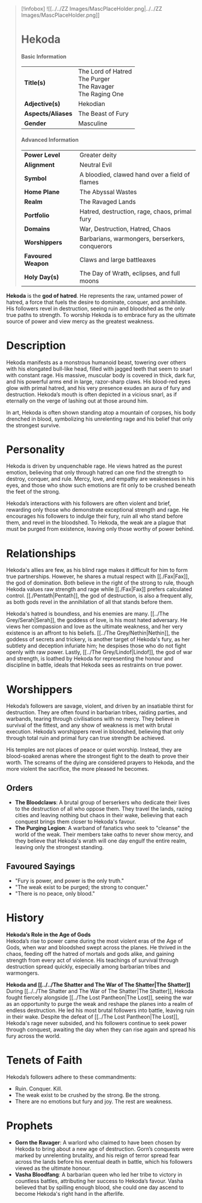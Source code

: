 > [!infobox]
> ![[../../ZZ Images/MascPlaceHolder.png|../../ZZ Images/MascPlaceHolder.png]]  
> # Hekoda
> #### Basic Information
> |  |   |
> |---|---|
> | **Title(s)** | The Lord of Hatred<br>The Purger<br>The Ravager<br>The Raging One |
> | **Adjective(s)** | Hekodian |
> | **Aspects/Aliases** | The Beast of Fury |
> | **Gender** | Masculine |
> 
> #### Advanced Information
> |  |  | 
> | --- | --- |
> | **Power Level** | Greater deity |
> | **Alignment** | Neutral Evil |
> | **Symbol** | A bloodied, clawed hand over a field of flames |
> | **Home Plane** | The Abyssal Wastes |
> | **Realm** | The Ravaged Lands |
> | **Portfolio** | Hatred, destruction, rage, chaos, primal fury |
> | **Domains** | War, Destruction, Hatred, Chaos |
> | **Worshippers** | Barbarians, warmongers, berserkers, conquerors |
> | **Favoured Weapon** | Claws and large battleaxes |
> | **Holy Day(s)** | The Day of Wrath, eclipses, and full moons |

**Hekoda** is the **god of hatred**. He represents the raw, untamed power of hatred, a force that fuels the desire to dominate, conquer, and annihilate. His followers revel in destruction, seeing ruin and bloodshed as the only true paths to strength. To worship Hekoda is to embrace fury as the ultimate source of power and view mercy as the greatest weakness.

# Description
Hekoda manifests as a monstrous humanoid beast, towering over others with his elongated bull-like head, filled with jagged teeth that seem to snarl with constant rage. His massive, muscular body is covered in thick, dark fur, and his powerful arms end in large, razor-sharp claws. His blood-red eyes glow with primal hatred, and his very presence exudes an aura of fury and destruction. Hekoda’s mouth is often depicted in a vicious snarl, as if eternally on the verge of lashing out at those around him.

In art, Hekoda is often shown standing atop a mountain of corpses, his body drenched in blood, symbolizing his unrelenting rage and his belief that only the strongest survive.

# Personality
Hekoda is driven by unquenchable rage. He views hatred as the purest emotion, believing that only through hatred can one find the strength to destroy, conquer, and rule. Mercy, love, and empathy are weaknesses in his eyes, and those who show such emotions are fit only to be crushed beneath the feet of the strong. 

Hekoda’s interactions with his followers are often violent and brief, rewarding only those who demonstrate exceptional strength and rage. He encourages his followers to indulge their fury, ruin all who stand before them, and revel in the bloodshed. To Hekoda, the weak are a plague that must be purged from existence, leaving only those worthy of power behind.

# Relationships
Hekoda's allies are few, as his blind rage makes it difficult for him to form true partnerships. However, he shares a mutual respect with [[./Fax|Fax]], the god of domination. Both believe in the right of the strong to rule, though Hekoda values raw strength and rage while [[./Fax|Fax]] prefers calculated control. [[./Pentath|Pentath]], the god of destruction, is also a frequent ally, as both gods revel in the annihilation of all that stands before them.

Hekoda's hatred is boundless, and his enemies are many. [[../The Grey/Serah|Serah]], the goddess of love, is his most hated adversary. He views her compassion and love as the ultimate weakness, and her very existence is an affront to his beliefs. [[../The Grey/Nethin|Nethin]], the goddess of secrets and trickery, is another target of Hekoda's fury, as her subtlety and deception infuriate him; he despises those who do not fight openly with raw power. Lastly, [[../The Grey/Lindof|Lindof]], the god of war and strength, is loathed by Hekoda for representing the honour and discipline in battle, ideals that Hekoda sees as restraints on true power.

# Worshippers
Hekoda’s followers are savage, violent, and driven by an insatiable thirst for destruction. They are often found in barbarian tribes, raiding parties, and warbands, tearing through civilisations with no mercy. They believe in survival of the fittest, and any show of weakness is met with brutal execution. Hekoda’s worshippers revel in bloodshed, believing that only through total ruin and primal fury can true strength be achieved.

His temples are not places of peace or quiet worship. Instead, they are blood-soaked arenas where the strongest fight to the death to prove their worth. The screams of the dying are considered prayers to Hekoda, and the more violent the sacrifice, the more pleased he becomes.

## Orders
- **The Bloodclaws**: A brutal group of berserkers who dedicate their lives to the destruction of all who oppose them. They travel the lands, razing cities and leaving nothing but chaos in their wake, believing that each conquest brings them closer to Hekoda's favour.
- **The Purging Legion**: A warband of fanatics who seek to "cleanse" the world of the weak. Their members take oaths to never show mercy, and they believe that Hekoda's wrath will one day engulf the entire realm, leaving only the strongest standing.

## Favoured Sayings
- "Fury is power, and power is the only truth."
- "The weak exist to be purged; the strong to conquer."
- "There is no peace, only blood."

# History
**Hekoda’s Role in the Age of Gods**  
Hekoda’s rise to power came during the most violent eras of the Age of Gods, when war and bloodshed swept across the planes. He thrived in the chaos, feeding off the hatred of mortals and gods alike, and gaining strength from every act of violence. His teachings of survival through destruction spread quickly, especially among barbarian tribes and warmongers.

**Hekoda and [[../../The Shatter and The War of The Shatter|The Shatter]]**  
During [[../../The Shatter and The War of The Shatter|The Shatter]], Hekoda fought fiercely alongside [[../The Lost Pantheon|The Lost]], seeing the war as an opportunity to purge the weak and reshape the planes into a realm of endless destruction. He led his most brutal followers into battle, leaving ruin in their wake. Despite the defeat of [[../The Lost Pantheon|The Lost]], Hekoda's rage never subsided, and his followers continue to seek power through conquest, awaiting the day when they can rise again and spread his fury across the world.

# Tenets of Faith
Hekoda’s followers adhere to these commandments:
- Ruin. Conquer. Kill.
- The weak exist to be crushed by the strong. Be the strong.
- There are no emotions but fury and joy. The rest are weakness.

# Prophets
- **Gorn the Ravager**: A warlord who claimed to have been chosen by Hekoda to bring about a new age of destruction. Gorn’s conquests were marked by unrelenting brutality, and his reign of terror spread fear across the lands before his eventual death in battle, which his followers viewed as the ultimate honour.
- **Vasha Bloodfang**: A barbarian queen who led her tribe to victory in countless battles, attributing her success to Hekoda’s favour. Vasha believed that by spilling enough blood, she could one day ascend to become Hekoda's right hand in the afterlife.